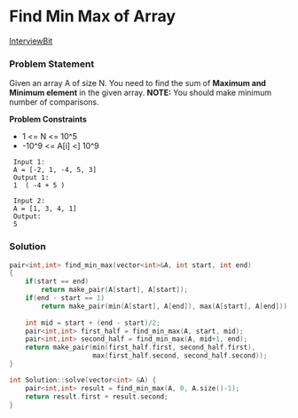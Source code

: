# Find Min Max of Array

[InterviewBit](https://www.interviewbit.com/problems/max-min-05542f2f-69aa-4253-9cc7-84eb7bf739c4/)



### Problem Statement

Given an array A of size N. You need to find the sum of **Maximum and Minimum element** in the given array. **NOTE:** You should make minimum number of comparisons.

**Problem Constraints**

* 1 &lt;= N &lt;= 10^5
* -10^9 &lt;= A\[i\] &lt;\] 10^9

```text
 Input 1:
 A = [-2, 1, -4, 5, 3]
 Output 1:
 1  ( -4 + 5 )
 
 Input 2:
 A = [1, 3, 4, 1]
 Output:
 5
```

### Solution

```cpp
pair<int,int> find_min_max(vector<int>&A, int start, int end)
{
    if(start == end)
        return make_pair(A[start], A[start]);
    if(end - start == 1)
        return make_pair(min(A[start], A[end]), max(A[start], A[end]));
    
    int mid = start + (end - start)/2;
    pair<int,int> first_half = find_min_max(A, start, mid);
    pair<int,int> second_half = find_min_max(A, mid+1, end);
    return make_pair(min(first_half.first, second_half.first), 
                     max(first_half.second, second_half.second));    
}

int Solution::solve(vector<int> &A) {
    pair<int,int> result = find_min_max(A, 0, A.size()-1);
    return result.first + result.second;
}
```

